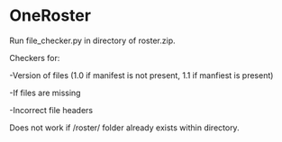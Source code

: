 # OneRoster

Run file_checker.py in directory of roster.zip.

Checkers for:


-Version of files (1.0 if manifest is not present, 1.1 if manfiest is present)

-If files are missing

-Incorrect file headers



Does not work if /roster/ folder already exists within directory.
